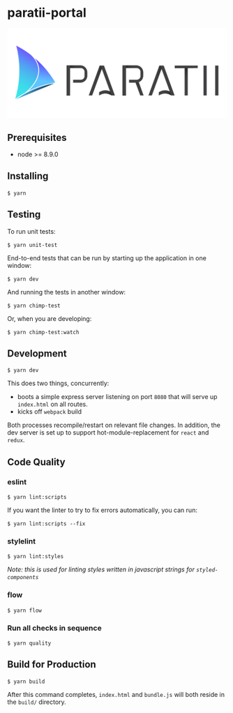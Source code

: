# paratii-portal

![](./src/assets/img/paratii_logo.png)

## Prerequisites

* node >= 8.9.0

## Installing

    $ yarn

## Testing

To run unit tests:

    $ yarn unit-test

End-to-end tests that can be run by starting up the application in one window:

    $ yarn dev

And running the tests in another window:

    $ yarn chimp-test

Or, when you are developing:

    $ yarn chimp-test:watch


## Development

    $ yarn dev

This does two things, concurrently:

* boots a simple express server listening on port `8080` that will serve up `index.html` on all routes.
* kicks off `webpack` build

Both processes recompile/restart on relevant file changes. In addition, the dev server is set up to support hot-module-replacement for `react` and `redux`.

## Code Quality

### eslint

    $ yarn lint:scripts

If you want the linter to try to fix errors automatically, you can run:

    $ yarn lint:scripts --fix

### stylelint

    $ yarn lint:styles

_Note: this is used for linting styles written in javascript strings for `styled-components`_

### flow

    $ yarn flow


### Run all checks in sequence

    $ yarn quality

## Build for Production

    $ yarn build

After this command completes, `index.html` and `bundle.js` will both reside in the `build/` directory.
